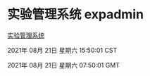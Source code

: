 # 实验管理系统 expadmin
[实验管理系统](http://111.175.123.40:56808/expadmin-782313d2-e1b1-4ea7-932e-3a55e6a1a4d0/)

2021年 08月 21日 星期六 15:50:01 CST

2021年 08月 21日 星期六 07:50:01 GMT
